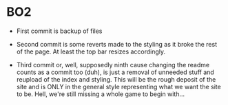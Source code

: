# BO2



- First commit is backup of files

- Second commit is some reverts made to the styling as it broke the rest of the page. At least the top bar resizes accordingly.

- Third commit or, well, supposedly ninth cause changing the readme counts as a commit too (duh), is just a removal of unneeded stuff and reupload of the index and styling. This will be the rough deposit of the site and is ONLY in the general style representing what we want the site to be. Hell, we're still missing a whole game to begin with...


